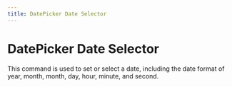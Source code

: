 ```yaml
---
title: DatePicker Date Selector
---
```


# DatePicker Date Selector

<div>This command is used to set or select a date, including the date format of year, month, month, day, hour, minute, and second.</div>
